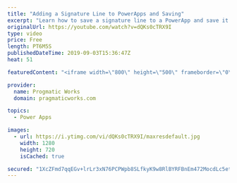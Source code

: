 ```yaml
---
title: "Adding a Signature Line to PowerApps and Saving"
excerpt: "Learn how to save a signature line to a PowerApp and save it into a database as a binary column.   Register for the forever free class without a credit card: https://pragmaticworkstraining.com/virtual-aiad-free-registration/  We'd love to build your next app: https://pragmaticworks.com/consulting-services/managed-services/"
originalUrl: https://youtube.com/watch?v=dQKs0cTRX9I
type: video
price: Free
length: PT6M5S
publishedDateTime: 2019-09-03T15:36:47Z
heat: 51

featuredContent: "<iframe width=\"800\" height=\"500\" frameborder=\"0\" src=\"https://www.youtube.com/embed/dQKs0cTRX9I\" allow=\"accelerometer; autoplay; encrypted-media; gyroscope; picture-in-picture\" allowfullscreen></iframe>"

provider:
  name: Progmatic Works
  domain: pragmaticworks.com

topics:
  - Power Apps

images:
  - url: https://i.ytimg.com/vi/dQKs0cTRX9I/maxresdefault.jpg
    width: 1280
    height: 720
    isCached: true

secured: "1XcZFmd7qqEGv+lrLr3xN76PCPWpb8SLfkyK9w8RlBYRFBnEm472MocdLc5etMOs25YCw8VGM5liGySc/eveCz5xYccsLup+iMReoJaK8voWxbrWzp33CbczWWQUePVHlLaoRRVtyUS+k/icuihafe61oZ3Uyq9duL4ldQJQMe500tBovm+nycBD0KLpr96lJ7q2LMnywPlWYOfO4/1rD0IqcHDr2ZPjTEdsZMB8+uw6gIQ6uRua0Bae7VJIhpYxJg5ZiMvPc67ctLHIa0kTXp7sX2tRDkR/G4HhVtFvArLK2M8F5C8Oeizpze6i1H6cS3PSL39gfqC7+tGHeS2ecEXIU9eEx6v7VyMTNhjoSu/1UsbhgZZW29M0+F8bkbyBmChtoawt0LsjMgJqDGPrMw==;os/EIdLCCOcEzM86qGpjNg=="
---
```


